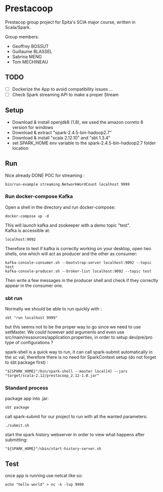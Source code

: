 # Prestacoop

Prestacop group project for Epita's SCIA major course, written in Scala/Spark.

Group members:
- Geoffrey BOSSUT
- Guillaume BLASSEL
- Sabrina MENG
- Tom MECHINEAU

## TODO

- [ ] Dockerize the App to avoid compatibility issues ...
- [ ] Check Spark streaming API to make a proper Stream

## Setup

- Download & install openjdk8 (1.8), we used the amazon correto 8 version for windows
- Download & extract "spark-2.4.5-bin-hadoop2.7"
- Download & install "scala 2.12.10" and "sbt 1.3.4"
- set SPARK_HOME env variable to the spark-2.4.5-bin-hadoop2.7 folder location

## Run

Nice already DONE POC for streaming :
```language=sh
bin/run-example streaming.NetworkWordCount localhost 9999
```
### Run docker-compose Kafka
Open a shell in the directory and run docker-compose:
```language=sh
docker-compose up -d 
```
This will launch kafka and zookeeper with a demo topic "test".  
Kafka is accessible at: 
```language=sh
localhost:9092
```
Therefore to test if kafka is correctly working on your desktop, open two shells, one which will act as producer and the other as consumer:
```language=sh
kafka-console-consumer.sh --bootstrap-server localhost:9092 --topic test
kafka-console-producer.sh --broker-list localhost:9092 --topic test
```
Then write a few messages in the producer shell and check if they correctly appear in the consumer one.

### sbt run

Normally we should be able to run quickly with :
```language=sh
sbt "run localhost 9999"
```
but this seems not to be the proper way to go since we need to use setMaster.
We could however add arguments and even use src/main/ressources/application.properties, in order to setup dev/pre/pro type of configurations ?

spark-shell is a quick way to run, it can call spark-submit automatically in the sc val, therefore there is no need for SparkContext setup (do not forget to sbt package first) :
```
"${SPARK_HOME}"/bin/spark-shell --master local[4] --jars "target/scala-2.12/prestacoop_2.12-1.0.jar"
```

### Standard process

package app into .jar:
```language=sh
sbt package
```

call spark-submit for our project to run with all the wanted parameters:
```language=sh
./submit.sh
```

start the spark history webserver in order to view what happens after submitting:
```language=sh
"${SPARK_HOME}"/sbin/start-history-server.sh
```

## Test

once app is running use netcat like so:
```language=sh
echo "hello world" > nc -k -lvp 9999
```